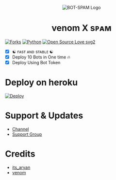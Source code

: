 <p align="center">
  <img src="./resources/logo.jpg" alt="BOT-SPAM Logo">
</p>
<h1 align="center">
  <b>venom X sᴘᴀᴍ</b>
</h1

[![Forks](https://img.shields.io/github/forks/itz-mst-boy/Spambotfather?style=flat-square&color=orange)](https://github.com/itz-mst-boy/Spambotfather/fork)
[![Python](https://img.shields.io/badge/Python-v3.9.7-blue)](https://www.python.org/)
[![Open Source Love svg2](https://badges.frapsoft.com/os/v2/open-source.svg?v=103)](https://github.com/itz-mst-boy/Spambotfather)   
----
 
- [x] ☯︎ ғᴀsᴛ ᴀɴᴅ sᴛᴀʙʟᴇ ☯︎
- [x] Deploy 10 Bots in One time 🔥
- [x] Deploy Using Bot Token 

# Deploy on heroku

[![Deploy](https://www.herokucdn.com/deploy/button.svg)](https://heroku.com/deploy?template=https://github.com/itz-mst-boy/Spambotfather)


# Support & Updates
* [Channel](https://t.me/Venom_world_support)
* [Support Group](https://t.me/aayuxvenom)
 
# Credits
* [its_aryan](https://telegram.me/Its_aryann)
* [venom](https://telegram.me/Its_aryann)
